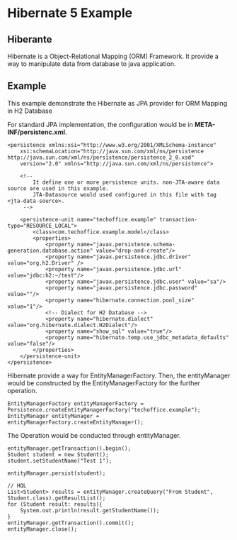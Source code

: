 # Hibernate 5 Example

## Hiberante 
Hibernate is a Object-Relational Mapping (ORM) Framework. It provide a way to manipulate data from database to java application.

## Example
This example demonstrate the Hibernate as JPA provider for ORM Mapping in H2 Database 

For standard JPA implementation, the configuration would be in **META-INF/persistenc.xml**.

```
<persistence xmlns:xsi="http://www.w3.org/2001/XMLSchema-instance"
	xsi:schemaLocation="http://java.sun.com/xml/ns/persistence http://java.sun.com/xml/ns/persistence/persistence_2_0.xsd"
	version="2.0" xmlns="http://java.sun.com/xml/ns/persistence">
	
	<!-- 
		It define one or more persistence units. non-JTA-aware data source are used in this example.
		JTA-Datasource would used configured in this file with tag <jta-data-source>.
	 -->
	 
	<persistence-unit name="techoffice.example" transaction-type="RESOURCE_LOCAL">
		<class>com.techoffice.example.model</class>
		<properties>
	        <property name="javax.persistence.schema-generation.database.action" value="drop-and-create"/>
			<property name="javax.persistence.jdbc.driver" value="org.h2.Driver" />
			<property name="javax.persistence.jdbc.url" value="jdbc:h2:~/test"/>
			<property name="javax.persistence.jdbc.user" value="sa"/>
			<property name="javax.persistence.jdbc.password" value=""/>
			<property name="hibernate.connection.pool_size" value="1"/>
			<!-- Dialect for H2 Database -->
			<property name="hibernate.dialect" value="org.hibernate.dialect.H2Dialect"/>
			<property name="show_sql" value="true"/>
			<property name="hibernate.temp.use_jdbc_metadata_defaults" value="false"/>
		</properties>
	</persistence-unit>
</persistence>
``` 

Hibernate provide a way for EntityManagerFactory. Then, the entityManager would be constructed by the EntityManagerFactory  for the further operation. 
```
EntityManagerFactory entityManagerFactory = Persistence.createEntityManagerFactory("techoffice.example");
EntityManager entityManager = entityManagerFactory.createEntityManager();
```

The Operation would be conducted through entityManager.
```
entityManager.getTransaction().begin();
Student student = new Student();
student.setStudentName("Test 1");

entityManager.persist(student);

// HQL
List<Student> results = entityManager.createQuery("From Student", Student.class).getResultList();
for (Student result: results){
	System.out.println(result.getStudentName());
}
entityManager.getTransaction().commit();
entityManager.close();
```